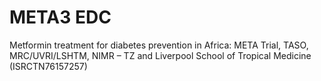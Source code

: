 META3 EDC
=========

Metformin treatment for diabetes prevention in Africa: META Trial, TASO, MRC/UVRI/LSHTM, NIMR – TZ and Liverpool School of Tropical Medicine (ISRCTN76157257)
